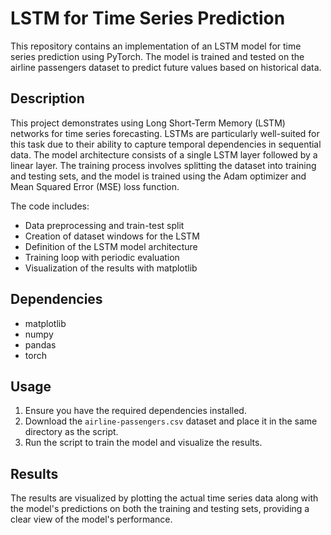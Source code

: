 # LSTM for Time Series Prediction

This repository contains an implementation of an LSTM model for time series prediction using PyTorch. The model is trained and tested on the airline passengers dataset to predict future values based on historical data.

## Description
This project demonstrates using Long Short-Term Memory (LSTM) networks for time series forecasting. LSTMs are particularly well-suited for this task due to their ability to capture temporal dependencies in sequential data. The model architecture consists of a single LSTM layer followed by a linear layer. The training process involves splitting the dataset into training and testing sets, and the model is trained using the Adam optimizer and Mean Squared Error (MSE) loss function.

The code includes:
- Data preprocessing and train-test split
- Creation of dataset windows for the LSTM
- Definition of the LSTM model architecture
- Training loop with periodic evaluation
- Visualization of the results with matplotlib

## Dependencies
- matplotlib
- numpy
- pandas
- torch

## Usage
1. Ensure you have the required dependencies installed.
2. Download the `airline-passengers.csv` dataset and place it in the same directory as the script.
3. Run the script to train the model and visualize the results.


## Results
The results are visualized by plotting the actual time series data along with the model's predictions on both the training and testing sets, providing a clear view of the model's performance.
